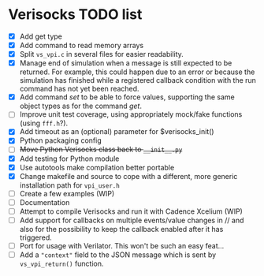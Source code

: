 # Verisocks TODO list

* [x] Add get type
* [x] Add command to read memory arrays
* [x] Split `vs_vpi.c` in several files for easier readability.
* [x] Manage end of simulation when a message is still expected to be returned.
  For example, this could happen due to an error or because the simulation has
  finished while a registered callback condition with the run command has not
  yet been reached.
* [x] Add command *set* to be able to force values, supporting the same object
  types as for the command *get*.
* [ ] Improve unit test coverage, using appropriately mock/fake functions
  (using `fff.h`?).
* [x] Add timeout as an (optional) parameter for $verisocks_init()
* [x] Python packaging config
* [ ] ~~Move Python Verisocks class back to `__init__.py`~~
* [x] Add testing for Python module
* [x] Use autotools make compilation better portable
* [x] Change makefile and source to cope with a different, more generic
  installation path for `vpi_user.h`
* [ ] Create a few examples (WIP)
* [ ] Documentation
* [ ] Attempt to compile Verisocks and run it with Cadence Xcelium (WIP)
* [ ] Add support for callbacks on multiple events/value changes in // and also
  for the possibility to keep the callback enabled after it has triggered.
* [ ] Port for usage with Verilator. This won't be such an easy feat...
* [ ] Add a `"context"` field to the JSON message which is sent by
  `vs_vpi_return()` function.
